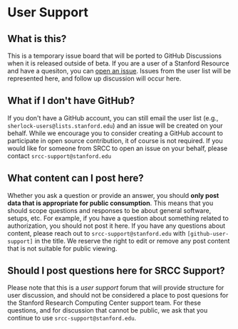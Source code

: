# User Support

## What is this?

This is a temporary issue board that will be ported to GitHub Discussions
when it is released outside of beta. If you are a user of a Stanford
Resource and have a quesiton, you can [open an issue](https://github.com/stanford-rc/user-support/issues).
Issues from the user list will be represented here, and follow up discussion
will occur here.

## What if I don't have GitHub?

If you don't have a GitHub account, you can still email the user list (e.g.,
`sherlock-users@lists.stanford.edu`) and an issue will be created on your behalf.
While we encourage you to consider creating a GitHub account to participate in
open source contribution, it of course is not required. If you would like for
someone from SRCC to open an issue on your behalf, please contact `srcc-support@stanford.edu`

## What content can I post here?

Whether you ask a question or provide an answer, you should **only post
data that is appropriate for public consumption**. This means that you
should scope questions and responses to be about general software,
setups, etc. For example, if you have a question about something
related to authorization, you should not post it here. If you have
any questions about content, please reach out to `srcc-support@stanford.edu`
with `[github-user-support]` in the title. We reserve the right to edit
or remove any post content that is not suitable for public viewing.

## Should I post questions here for SRCC Support?

Please note that this is a _user support_ forum that will provide structure
for user discussion, and should not be considered a place to post
quesions for the Stanford Research Computing Center support team.
For these questions, and for discussion that cannot be public, we ask
that you continue to use `srcc-support@stanford.edu`.
